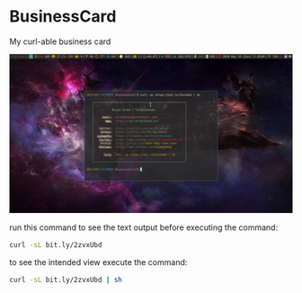 # BusinessCard
My curl-able business card

<center>
<img src="/img/demo.png">
</center>

run this command to see the text output before executing the command:

```sh
curl -sL bit.ly/2zvxUbd
```

to see the intended view execute the command:

```sh
curl -sL bit.ly/2zvxUbd | sh
```
